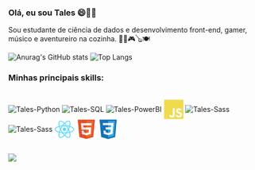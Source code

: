 ### Olá, eu sou Tales 😄✌🏽

Sou estudante de ciência de dados e desenvolvimento front-end, gamer, músico e aventureiro na cozinha. 👨‍💻🎮🪕🍽

![Anurag's GitHub stats](https://github-readme-stats.vercel.app/api?username=oliveiratales&show_icons=true&theme=dark)
![Top Langs](https://github-readme-stats.vercel.app/api/top-langs/?username=oliveiratales&theme=dark&layout=compact)


### Minhas principais skills:  
<div style="display: inline_block"><br>

 

  <img align="center" alt="Tales-Python" height="40" width="40" src="https://github.com/oliveiratales/oliveiratales/assets/118945743/b46cc95f-8027-4640-9956-a6147404bf73">
  <img align="center" alt="Tales-SQL" height="40" width="40" src="https://github.com/oliveiratales/oliveiratales/assets/118945743/25e853e7-a83e-402d-9674-9c881148deb7">
  <img align="center" alt="Tales-PowerBI" height="40" width="40" src="https://github.com/oliveiratales/oliveiratales/assets/118945743/43eda3f7-4e6e-4fa3-8072-965de0cc14d1">
  <img align="center" alt="Tales-Js" height="40" width="40" src="https://raw.githubusercontent.com/devicons/devicon/master/icons/javascript/javascript-plain.svg">
  <img align="center" alt="Tales-Sass" height="40" width="40" src="https://cdn.jsdelivr.net/gh/devicons/devicon/icons/sass/sass-original.svg" />
  <img align="center" alt="Tales-Sass" height="40" width="40" src="https://cdn.jsdelivr.net/gh/devicons/devicon/icons/wordpress/wordpress-original.svg" />
  <img align="center" alt="Tales-React" height="40" width="40" src="https://raw.githubusercontent.com/devicons/devicon/master/icons/react/react-original.svg">
  <img align="center" alt="Tales-HTML" height="40" width="40" src="https://raw.githubusercontent.com/devicons/devicon/master/icons/html5/html5-original.svg">
  <img align="center" alt="Tales-CSS" height="40" width="40" src="https://raw.githubusercontent.com/devicons/devicon/master/icons/css3/css3-original.svg">
</div>

##
 
<div style="display: block">
  <a href="https://www.linkedin.com/in/talesroliveira/" target="_blank"><img src="https://img.shields.io/badge/-LinkedIn-%230077B5?style=for-the-badge&logo=linkedin&logoColor=white" target="_blank"></a> 
</div>
